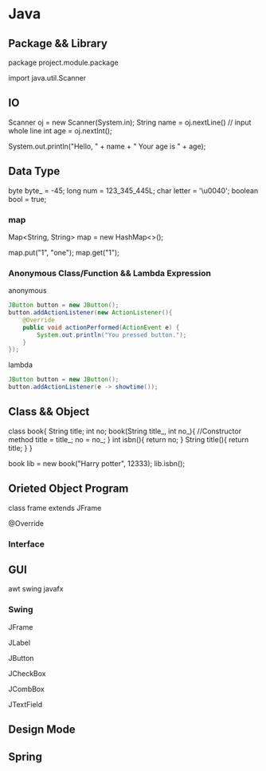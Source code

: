 # Java

## Package && Library

package project.module.package

import java.util.Scanner


## IO

Scanner oj = new Scanner(System.in);
String name = oj.nextLine()		// input whole line
int age = oj.nextInt();

System.out.println("Hello, " + name + " Your age is " + age);


## Data Type

byte byte_ = -45;
long num = 123_345_445L;
char letter = '\u0040';
boolean bool = true;

### map

Map<String, String> map = new HashMap<>();

map.put("1", "one");
map.get("1");
### Anonymous Class/Function && Lambda Expression

anonymous
```java
JButton button = new JButton();
button.addActionListener(new ActionListener(){
	@Override
	public void actionPerformed(ActionEvent e) {
		System.out.println("You pressed button.");
	}
});
```

lambda
```java
JButton button = new JButton();
button.addActionListener(e -> showtime());
```

## Class && Object

class book{
	String title;
	int no;
	book(String title_, int no_){	//Constructor method
		title = title_;
		no = no_;
	}
	int isbn(){
		return no;
	}
	String title(){
		return title;
	}
}

book lib = new book("Harry potter", 12333);
lib.isbn();

## Orieted Object Program

class frame extends JFrame

@Override

### Interface


## GUI

awt
swing
javafx

### Swing
JFrame

JLabel

JButton

JCheckBox

JCombBox

JTextField


## Design Mode

## Spring


